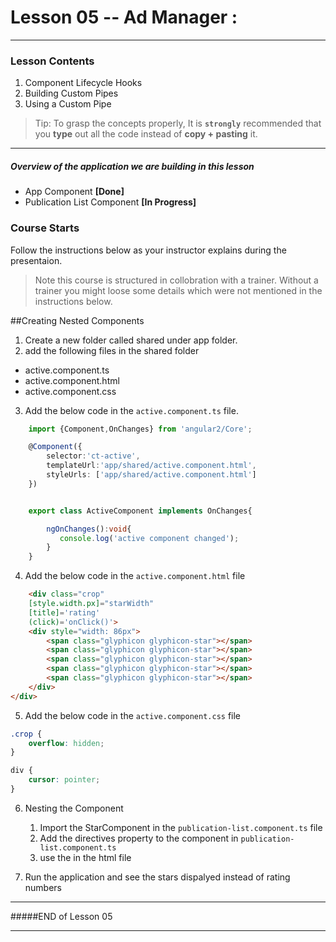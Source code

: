 # Lesson 05 -- Ad Manager : 
----------
### Lesson Contents
1.  Component Lifecycle Hooks
2.  Building Custom Pipes
3.  Using a Custom Pipe

> Tip: To grasp the concepts properly, It is  **`strongly`**  recommended that you **type** out all the code instead of **copy + pasting** it. 

-------------------------------

##### Overview of the application we are building in this lesson
- App Component  **[Done]**
- Publication List Component **[In Progress]**


### Course Starts 
Follow the instructions below as your instructor explains during the presentaion. 

> Note this course is structured in collobration with a trainer. Without a trainer you might loose some details which were not mentioned in the instructions below. 


##Creating Nested Components

1. Create a new folder called shared under app folder. 
2. add the following files in the shared folder 
>
- active.component.ts
- active.component.html
- active.component.css

3. Add the below code in the `active.component.ts` file. 
``` typeScript
    import {Component,OnChanges} from 'angular2/Core';

    @Component({
        selector:'ct-active',
        templateUrl:'app/shared/active.component.html',
        styleUrls: ['app/shared/active.component.html']
    })


    export class ActiveComponent implements OnChanges{

        ngOnChanges():void{
           console.log('active component changed');
        }
    }
```
4. Add the below code in the `active.component.html` file

``` html
    <div class="crop" 
    [style.width.px]="starWidth" 
    [title]='rating'
    (click)='onClick()'>
    <div style="width: 86px">
        <span class="glyphicon glyphicon-star"></span>
        <span class="glyphicon glyphicon-star"></span>
        <span class="glyphicon glyphicon-star"></span>
        <span class="glyphicon glyphicon-star"></span>
        <span class="glyphicon glyphicon-star"></span>
    </div>
</div>
```
5. Add the below code in the `active.component.css` file
``` css
.crop {
    overflow: hidden;
}

div {
    cursor: pointer;
}
``` 

6. Nesting the Component
    1. Import the StarComponent in the `publication-list.component.ts` file
    2. Add the directives property to the component in `publication-list.component.ts`
    3. use the <ct-star> in the html file

7. Run the application and see the stars dispalyed instead of rating numbers

-------------------------------
#####END of Lesson 05

-------------------------------
